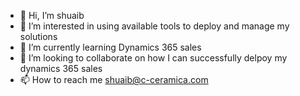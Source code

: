 - 👋 Hi, I’m shuaib
- 👀 I’m interested in using available tools to deploy and manage my solutions
- 🌱 I’m currently learning Dynamics 365 sales
- 💞️ I’m looking to collaborate on how I can successfully delpoy my dynamics 365 sales
- 📫 How to reach me shuaib@c-ceramica.com

<!---
navpart/navpart is a ✨ special ✨ repository because its `README.md` (this file) appears on your GitHub profile.
You can click the Preview link to take a look at your changes.
--->
